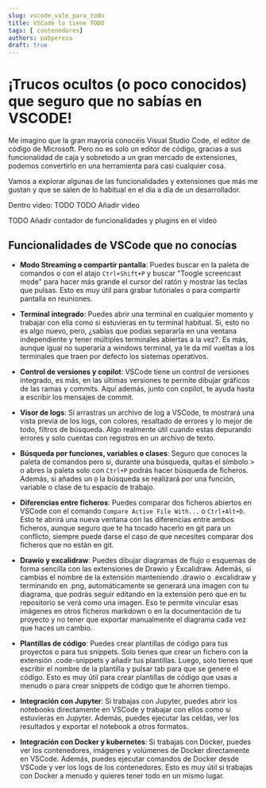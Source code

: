 ```yaml
---
slug: vscode_vale_para_todo
title: VSCode lo tiene TODO 
tags: [ contenedores]
authors: pabpereza
draft: true
---
```


# ¡Trucos ocultos (o poco conocidos) que seguro que no sabías en VSCODE!
Me imagino que la gran mayoría conocéis Visual Studio Code, el editor de código de Microsoft. Pero no es solo un editor de código, gracias a sus funcionalidad de caja y sobretodo a un gran mercado de extensiones, podemos convertirlo en una herramienta para casi cualquier cosa.

Vamos a explorar algunas de las funcionalidades y extensiones que más me gustan y que se salen de lo habitual en el día a día de un desarrollador. 

<!-- truncate -->

Dentro vídeo: TODO 
TODO Añadir vídeo


TODO Añadir contador de funcionalidades y plugins en el vídeo

## Funcionalidades de VSCode que no conocías

* **Modo Streaming o compartir pantalla**: Puedes buscar en la paleta de comandos o con el atajo `Ctrl+Shift+P` y buscar "Toogle screencast mode" para hacer más grande el cursor del ratón y mostrar las teclas que pulsas. Esto es muy útil para grabar tutoriales o para compartir pantalla en reuniones.

* **Terminal integrado**: Puedes abrir una terminal en cualquier momento y trabajar con ella como si estuvieras en tu terminal habitual. Si, esto no es algo nuevo, pero, ¿sabías que podías separarla en una ventana independiente y tener múltiples terminales abiertas a la vez?. Es más, aunque igual no superaría a windows terminal, ya le da mil vueltas a los terminales que traen por defecto los sistemas operativos.

* **Control de versiones y copilot**: VSCode tiene un control de versiones integrado, es más, en las últimas versiones te permite dibujar gráficos de las ramas y commits. Aquí además, junto con copilot, te ayuda hasta a escribir los mensajes de commit.

* **Visor de logs**: Si arrastras un archivo de log a VSCode, te mostrará una vista previa de los logs, con colores, resaltado de errores y lo mejor de todo, filtros de búsqueda. Algo realmente útil cuando estas depurando errores y solo cuentas con registros en un archivo de texto.

* **Búsqueda por funciones, variables o clases**: Seguro que conoces la paleta de comandos pero si, durante una búsqueda, quitas el símbolo > o abres la paleta solo con `Ctrl+P` podrás hacer búsqueda de ficheros. Además, si añades un `@` la búsqueda se realizará por una función, variable o clase de tu espacio de trabajo.

* **Diferencias entre ficheros**: Puedes comparar dos ficheros abiertos en VSCode con el comando `Compare Active File With...` o `Ctrl+Alt+D`. Esto te abrirá una nueva ventana con las diferencias entre ambos ficheros, aunque seguro que te ha tocado hacerlo en git para un conflicto, siempre puede darse el caso de que necesites comparar dos ficheros que no están en git.

* **Drawio y excalidraw**: Puedes dibujar diagramas de flujo o esquemas de forma sencilla con las extensiones de Drawio y Excalidraw. Además, si cambias el nombre de la extensión manteniendo .drawio o .excalidraw y terminando en .png, automáticamente se generará una imagen con tu diagrama, que podrás seguir editando en la extensión pero que en tu repositorio se verá como una imagen. Eso te permite vincular esas imágenes en otros ficheros markdown o en la documentación de tu proyecto y no tener que exportar manualmente el diagrama cada vez que haces un cambio.

* **Plantillas de código**: Puedes crear plantillas de código para tus proyectos o para tus snippets. Solo tienes que crear un fichero con la extensión .code-snippets y añadir tus plantillas. Luego, solo tienes que escribir el nombre de la plantilla y pulsar tab para que se genere el código. Esto es muy útil para crear plantillas de código que usas a menudo o para crear snippets de código que te ahorren tiempo.

* **Integración con Jupyter**: Si trabajas con Jupyter, puedes abrir los notebooks directamente en VSCode y trabajar con ellos como si estuvieras en Jupyter. Además, puedes ejecutar las celdas, ver los resultados y exportar el notebook a otros formatos.

* **Integración con Docker y kubernetes**: Si trabajas con Docker, puedes ver los contenedores, imágenes y volúmenes de Docker directamente en VSCode. Además, puedes ejecutar comandos de Docker desde VSCode y ver los logs de los contenedores. Esto es muy útil si trabajas con Docker a menudo y quieres tener todo en un mismo lugar.

